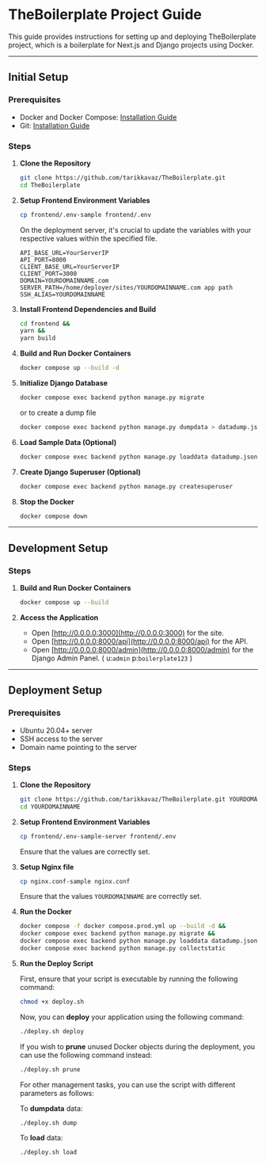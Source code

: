 # TheBoilerplate Project Guide

This guide provides instructions for setting up and deploying TheBoilerplate project, which is a boilerplate for Next.js and Django projects using Docker.

---

## Initial Setup

### Prerequisites

- Docker and Docker Compose: [Installation Guide](https://docs.docker.com/get-docker/)
- Git: [Installation Guide](https://git-scm.com/book/en/v2/Getting-Started-Installing-Git)

### Steps

1. **Clone the Repository**
    ```bash
    git clone https://github.com/tarikkavaz/TheBoilerplate.git
    cd TheBoilerplate
    ```

2. **Setup Frontend Environment Variables**
    ```bash
    cp frontend/.env-sample frontend/.env
    ```
    On the deployment server, it's crucial to update the variables with your respective values within the specified file.

    ```
    API_BASE_URL=YourServerIP
    API_PORT=8000
    CLIENT_BASE_URL=YourServerIP
    CLIENT_PORT=3000
    DOMAIN=YOURDOMAINNAME.com
    SERVER_PATH=/home/deployer/sites/YOURDOMAINNAME.com app path 
    SSH_ALIAS=YOURDOMAINNAME
    ```
    
    
    
3. **Install Frontend Dependencies and Build**
    ```bash
    cd frontend && 
    yarn &&
    yarn build
    ```

4. **Build and Run Docker Containers**
    ```bash
    docker compose up --build -d
    ```

5. **Initialize Django Database**
    ```bash
    docker compose exec backend python manage.py migrate
    ```
    or to create a dump file
    ```bash
    docker compose exec backend python manage.py dumpdata > datadump.json
    ```

6. **Load Sample Data (Optional)**
    ```bash
    docker compose exec backend python manage.py loaddata datadump.json
    ```

7. **Create Django Superuser (Optional)**
    ```bash
    docker compose exec backend python manage.py createsuperuser
    ```

8. **Stop the Docker**
    ```bash
    docker compose down
    ```
---

## Development Setup

### Steps

1. **Build and Run Docker Containers**
    ```bash
    docker compose up --build
    ```

2. **Access the Application**

    - Open [http://0.0.0.0:3000](http://0.0.0.0:3000) for the site. 
    - Open [http://0.0.0.0:8000/api](http://0.0.0.0:8000/api) for the API. 
    - Open [http://0.0.0.0:8000/admin](http://0.0.0.0:8000/admin) for the Django Admin Panel. 
    ( u:`admin` p:`boilerplate123` ) 

---

## Deployment Setup

### Prerequisites

- Ubuntu 20.04+ server
- SSH access to the server
- Domain name pointing to the server

### Steps

1. **Clone the Repository**
    ```bash
    git clone https://github.com/tarikkavaz/TheBoilerplate.git YOURDOMAINNAME
    cd YOURDOMAINNAME
    ```

2. **Setup Frontend Environment Variables**
    ```bash
    cp frontend/.env-sample-server frontend/.env
    ```
    Ensure that the values are correctly set.

2. **Setup Nginx file**
    ```bash
    cp nginx.conf-sample nginx.conf
    ```
    Ensure that the values `YOURDOMAINNAME` are correctly set.

4. **Run the Docker**
   
    ```bash
    docker compose -f docker compose.prod.yml up --build -d &&
    docker compose exec backend python manage.py migrate &&
    docker compose exec backend python manage.py loaddata datadump.json &&
    docker compose exec backend python manage.py collectstatic
    ```

5. **Run the Deploy Script**

    First, ensure that your script is executable by running the following command:

    ```bash
    chmod +x deploy.sh
    ```

    Now, you can **deploy** your application using the following command:

    ```bash
    ./deploy.sh deploy
    ```

    If you wish to **prune** unused Docker objects during the deployment, you can use the following command instead:

    ```bash
    ./deploy.sh prune
    ```

    For other management tasks, you can use the script with different parameters as follows:

    To **dumpdata** data:
      ```bash
      ./deploy.sh dump
      ```

    To **load** data:
      ```bash
      ./deploy.sh load
      ```
